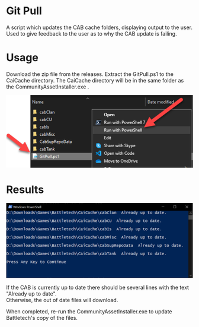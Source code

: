 # Git Pull

A script which updates the CAB cache folders, displaying output to the user.
Used to give feedback to the user as to why the CAB update is failing.

# Usage
Download the zip file from the releases.  Extract the GitPull.ps1 to the CaiCache directory.  The CaiCache directory will be in the same folder as the CommunityAssetInstaller.exe .

![Pull Context](Media/GitPullContext.png)

# Results
![Pull Execution](Media/Pull%20Results.png)

If the CAB is currently up to date there should be several lines with the text "Already up to date".  
Otherwise, the out of date files will download.

When completed, re-run the CommunityAssetInstaller.exe to update Battletech's copy of the files.